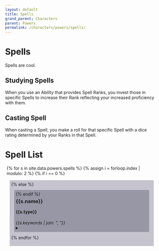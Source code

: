 ```yaml
---
layout: default
title: Spells
grand_parent: Characters
parent: Powers
permalink: /characters/powers/spells/
---
```


# Spells
Spells are cool.

## Studying Spells
When you use an Ability that provides Spell Ranks, you invest those in specific Spells to increase their Rank reflecting your increased proficiency with them.

## Casting Spell
When casting a Spell, you make a roll for that specific Spell with a dice rating determined by your Ranks in that Spell.


# Spell List

<section>

<div style="background-color: ; margin: 5px;">

{% for s in site.data.powers.spells %}
    {% assign i = forloop.index | modulo: 2 %}
    {% if i == 0 %}
        <div style="background-color: #4b476650; margin: 10px; padding: 5px;">
    {% else %}
        <div class="row" style="background-color: #37344f50; margin: 10px; padding: 5px;">
    {% endif %}
    <h3 style="margin-top: 5px;">{{s.name}}</h3>
    <h4 style="margin-top: 5px;">{{s.type}}</h4>
    <em>{{s.keywords | join: ", "}}</em>
    <details>
        <summary></summary>
        {% assign j = s.max_ranks %}
        {% for i in (1..j) %}
            <img style="width: 20px" src="/no1_system/assets/img/plain-circle.png">
        {% endfor %}
        {% if s.requires %}
            <p><em>Requires: </em>{{s.requires}}</p>
        {% endif %}
        <p><strong>Effect</strong>
        <br>{{s.effect}}</p>
        {% for t in s.threshold %}
        <h5>Threshold {{t.hits}} </h5>
        <p>{{t.effect}}</p>
        {% endfor %}
    </details>
    </div>
{% endfor %}
</div>
</section>